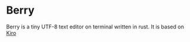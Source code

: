 Berry
===

Berry is a tiny UTF-8 text editor on terminal written in rust. It is based on [Kiro](https://github.com/rhysd/kiro-editor)

